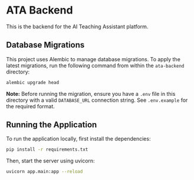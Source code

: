 # ATA Backend

This is the backend for the AI Teaching Assistant platform.

## Database Migrations

This project uses Alembic to manage database migrations. To apply the latest migrations, run the following command from within the `ata-backend` directory:

```bash
alembic upgrade head
```

**Note:** Before running the migration, ensure you have a `.env` file in this directory with a valid `DATABASE_URL` connection string. See `.env.example` for the required format.

## Running the Application

To run the application locally, first install the dependencies:

```bash
pip install -r requirements.txt
```

Then, start the server using uvicorn:

```bash
uvicorn app.main:app --reload
```